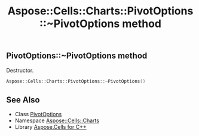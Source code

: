﻿---
title: Aspose::Cells::Charts::PivotOptions::~PivotOptions method
linktitle: ~PivotOptions
second_title: Aspose.Cells for C++ API Reference
description: 'Aspose::Cells::Charts::PivotOptions::~PivotOptions method. Destructor in C++.'
type: docs
weight: 200
url: /cpp/aspose.cells.charts/pivotoptions/~pivotoptions/
---
## PivotOptions::~PivotOptions method


Destructor.

```cpp
Aspose::Cells::Charts::PivotOptions::~PivotOptions()
```

## See Also

* Class [PivotOptions](../)
* Namespace [Aspose::Cells::Charts](../../)
* Library [Aspose.Cells for C++](../../../)
